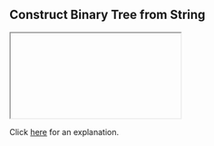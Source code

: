 ##  Construct Binary Tree from String 

<iframe></iframe>

Click [here](Explanation.md) for an explanation.

